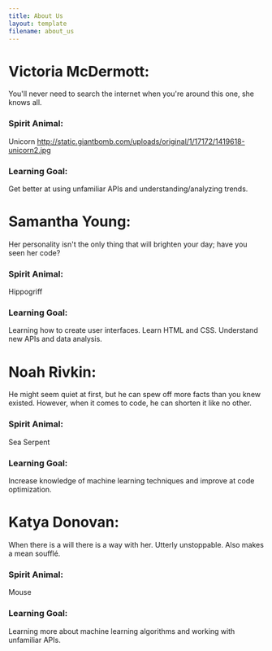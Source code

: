 ```yaml
---
title: About Us
layout: template
filename: about_us
--- 
```


# Victoria McDermott:
You'll never need to search the internet when you're around this one, she knows all. 
### Spirit Animal:
Unicorn
http://static.giantbomb.com/uploads/original/1/17172/1419618-unicorn2.jpg
### Learning Goal:
Get better at using unfamiliar APIs and understanding/analyzing trends.
  
# Samantha Young: 
Her personality isn't the only thing that will brighten your day; have you seen her code?
### Spirit Animal:
Hippogriff
### Learning Goal: 
Learning how to create user interfaces. Learn HTML and CSS. Understand new APIs and data analysis.
  
# Noah Rivkin: 
He might seem quiet at first, but he can spew off more facts than you knew existed. However, when it comes to code, he can 
 shorten it like no other.
### Spirit Animal: 
Sea Serpent
### Learning Goal:
Increase knowledge of machine learning techniques and improve at code optimization.
 
# Katya Donovan: 
When there is a will there is a way with her. Utterly unstoppable. Also makes a mean soufflé.
### Spirit Animal: 
Mouse
### Learning Goal:
Learning more about machine learning algorithms and working with unfamiliar APIs.

